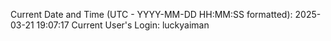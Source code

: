 Current Date and Time (UTC - YYYY-MM-DD HH:MM:SS formatted): 2025-03-21 19:07:17
Current User's Login: luckyaiman
